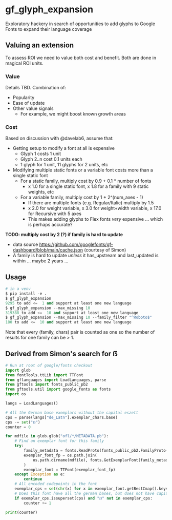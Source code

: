 # gf_glyph_expansion
Exploratory hackery in search of opportunities to add glyphs to Google Fonts to expand their language coverage

## Valuing an extension

To assess ROI we need to value both cost and benefit. Both are done in magical ROI units.

### Value

Details TBD. Combination of:

* Popularity
* Ease of update
* Other value signals
   * For example, we might boost known growth areas

### Cost

Based on discussion with @davelab6, assume that:

* Getting setup to modify a font at all is expensive
   * Glyph 1 costs 1 unit
   * Glyph 2..n cost 0.1 units each
   * 1 glyph for 1 unit, 11 glyphs for 2 units, etc
* Modifying multiple static fonts or a variable font costs more than a single static font
   * For a static family, multiply cost by 0.9 + 0.1 * number of fonts
      * x 1.0 for a single static font, x 1.8 for a family with 9 static weights, etc
   * For a variable family, multiply cost by 1 + 2^(num_axes - 1)
      * If there are multiple fonts (e.g. Regular/Italic) multiply by 1.5
      * x 2.0 for weight variable, x 3.0 for weight+width variable, x 17.0 for Recursive with 5 axes
      * This makes adding glyphs to Flex fonts *very* expensive ... which is perhaps accurate?

**TODO: multiply cost by 2 (?) if family is hard to update**

   * data source https://github.com/googlefonts/gf-dashboard/blob/main/cache.json (courtesy of Simon)
   * A family is hard to update _unless_ it has_upstream and last_updated is within ... maybe 2 years ... 

## Usage

```python
# in a venv
$ pip install -e .
$ gf_glyph_expansion
9295 to add <=  1 and support at least one new language
$ gf_glyph_expansion --max_missing 10
319388 to add <=  10 and support at least one new language
$ gf_glyph_expansion --max_missing 10 --family_filter "^Roboto$"
180 to add <=  10 and support at least one new language
```

Note that every (family, chars) pair is counted as one so the number of results for one family can be > 1.

## Derived from Simon's search for ẞ

```python
# Run at root of google/fonts checkout
import glob
from fontTools.ttLib import TTFont
from gflanguages import LoadLanguages, parse
from gftools import fonts_public_pb2
from gftools.util import google_fonts as fonts
import os

langs = LoadLanguages()

# All the German base exemplars without the capital eszett
cps = parse(langs["de_Latn"].exemplar_chars.base)
cps -= set("ẞ")
counter = 0

for mdfile in glob.glob("ofl/*/METADATA.pb"):
    # Find an exemplar font for this family
    try:
        family_metadata = fonts.ReadProto(fonts_public_pb2.FamilyProto(), mdfile)
        exemplar_font_fp = os.path.join(
            os.path.dirname(mdfile), fonts.GetExemplarFont(family_metadata).filename
        )
        exemplar_font = TTFont(exemplar_font_fp)
    except Exception as e:
        continue
    # All encoded codepoints in the font
    exemplar_cps = set(chr(x) for x in exemplar_font.getBestCmap().keys())
    # Does this font have all the german bases, but does not have capital eszett?
    if exemplar_cps.issuperset(cps) and "ẞ" not in exemplar_cps:
        counter += 1

print(counter)
```